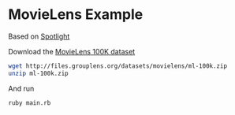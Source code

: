 # MovieLens Example

Based on [Spotlight](https://github.com/maciejkula/spotlight)

Download the [MovieLens 100K dataset](https://grouplens.org/datasets/movielens/100k/)

```sh
wget http://files.grouplens.org/datasets/movielens/ml-100k.zip
unzip ml-100k.zip
```

And run

```sh
ruby main.rb
```
